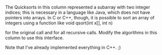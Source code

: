 The Quicksorts in this column represented a subarray with two integer indices; this is necessary in a language like Java, which does not have pointers into arrays. In C or C++, though, it is possible to sort an array of integers using a function like
void qsort(int x[], int n)

for the original call and for all recursive calls. Modify the algorithms in this column to use this interface.

Note that I've already implemented everything in C++. ;)